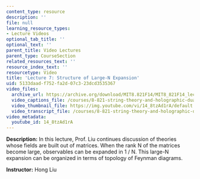 ```yaml
---
content_type: resource
description: ''
file: null
learning_resource_types:
- Lecture Videos
optional_tab_title: ''
optional_text: ''
parent_title: Video Lectures
parent_type: CourseSection
related_resources_text: ''
resource_index_text: ''
resourcetype: Video
title: 'Lecture 7: Structure of Large-N Expansion'
uid: 5133daad-f752-fa2d-07c3-23dcd3535367
video_files:
  archive_url: https://archive.org/download/MIT8.821F14/MIT8_821F14_lec07_300k.mp4
  video_captions_file: /courses/8-821-string-theory-and-holographic-duality-fall-2014/91e1c73e7e095a7d866517b8df914f05_14_8tzAd1rA.vtt
  video_thumbnail_file: https://img.youtube.com/vi/14_8tzAd1rA/default.jpg
  video_transcript_file: /courses/8-821-string-theory-and-holographic-duality-fall-2014/e220540341b84d40f77717ba83501de0_14_8tzAd1rA.pdf
video_metadata:
  youtube_id: 14_8tzAd1rA
---
```


**Description:** In this lecture, Prof. Liu continues discussion of theories whose fields are built out of matrices. When the rank N of the matrices become large, observables can be expanded in 1 / N. This large-N expansion can be organized in terms of topology of Feynman diagrams.

**Instructor:** Hong Liu
